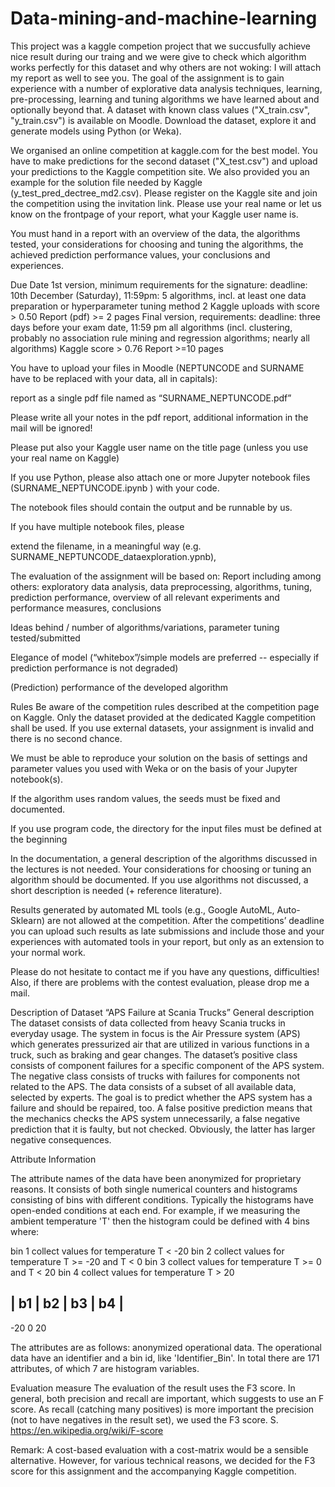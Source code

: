 # Data-mining-and-machine-learning
This project was a kaggle competion project that we succusfully achieve nice result during our traing and we were give to check which algorithm works perfectly for this dataset and why others are not woking: I will attach my report as well to see you. 
The goal of the assignment is to gain experience with a number of explorative data analysis techniques, learning, pre-processing, learning and tuning algorithms we have learned about and optionally beyond that. A dataset with known class values ("X_train.csv", "y_train.csv") is available on Moodle. Download the dataset, explore it and generate models using Python (or Weka).

We organised an online competition at kaggle.com for the best model. You have to make predictions for the second dataset ("X_test.csv") and upload your predictions to the Kaggle competition site. We also provided you an example for the solution file needed by Kaggle (y_test_pred_dectree_md2.csv).  Please register on the Kaggle site and join the competition using the invitation link. Please use your real name or let us know on the frontpage of your report, what your Kaggle user name is.

You must hand in a report  with an overview of the data, the algorithms tested, your considerations for choosing and tuning the algorithms, the achieved prediction performance values, your conclusions and experiences. 

Due Date
1st version, minimum requirements for the signature:
deadline: 10th December (Saturday), 11:59pm:
5 algorithms, incl. at least one data preparation or hyperparameter tuning method
2 Kaggle uploads with score > 0.50
Report (pdf) >= 2 pages
Final version, requirements:
deadline:  three days before your exam date, 11:59 pm
all algorithms (incl. clustering, probably no association rule mining and regression algorithms; nearly all algorithms)
Kaggle score > 0.76
Report >=10 pages


You have to upload your files in Moodle (NEPTUNCODE and SURNAME have to be replaced with your data, all in capitals):

report as a single pdf file named as “SURNAME_NEPTUNCODE.pdf”

Please write all your notes in the pdf report, additional information in the mail will be ignored! 

Please put also your Kaggle user name on the title page (unless you use your real name on Kaggle)

If you use Python, please also attach one or more Jupyter notebook files (SURNAME_NEPTUNCODE.ipynb ) with your code.

The notebook files should contain the output and be runnable by us.

If you have multiple notebook files, please

extend the filename, in a meaningful way (e.g. SURNAME_NEPTUNCODE_dataexploration.ypnb),

The evaluation of the assignment will be based on:
Report including among others: exploratory data analysis, data preprocessing, algorithms, tuning, prediction performance, overview of all relevant experiments and performance measures, conclusions

Ideas behind / number of algorithms/variations, parameter tuning tested/submitted

Elegance of model (“whitebox”/simple models are preferred -- especially if prediction performance is not degraded)

(Prediction) performance of the developed algorithm

Rules
Be aware of the competition rules described at the competition page on Kaggle.
Only the dataset provided at the dedicated Kaggle competition shall be used. If you use external datasets, your assignment is invalid and there is no second chance.

We must be able to reproduce your solution on the basis of settings and parameter values you used with Weka or on the basis of your Jupyter notebook(s).

If the algorithm uses random values, the seeds must be fixed and documented.

If you use program code, the directory for the input files must be defined at the beginning

In the documentation, a general description of the algorithms discussed in the lectures is not needed. Your considerations for choosing or tuning an algorithm should be documented. If you use algorithms not discussed, a short description is needed (+ reference literature).

Results generated by automated ML tools (e.g., Google AutoML, Auto-Sklearn) are not allowed at the competition. After the competitions’ deadline you can upload such results as late submissions and include those and your experiences with automated tools in your report, but only as an extension to your normal work. 

Please do not hesitate to contact me if you have any questions, difficulties! Also, if there are problems with the contest evaluation, please drop me a mail.

Description of Dataset “APS Failure at Scania Trucks”
General description
The dataset consists of data collected from heavy Scania trucks in everyday usage. The system in focus is the Air Pressure system (APS) which generates pressurized air that are utilized in various functions in a truck, such as braking and gear changes. The dataset’s positive class consists of component failures for a specific component of the APS system. The negative class consists of trucks with failures for components not related to the APS. The data consists of a subset of all available data, selected by experts. The goal is to predict whether the APS system has a failure and should be repaired, too.  A false positive prediction means that the mechanics checks the APS system unnecessarily, a false negative prediction that it is faulty, but not checked. Obviously, the latter has larger negative consequences.

Attribute Information

The attribute names of the data have been anonymized for proprietary reasons. It consists of both single numerical counters and histograms consisting of bins with different conditions. Typically the histograms have open-ended conditions at each end. For example, if we measuring the ambient temperature 'T' then the histogram could be defined with 4 bins where:

bin 1 collect values for temperature T < -20
bin 2 collect values for temperature T >= -20 and T < 0
bin 3 collect values for temperature T >= 0 and T < 20
bin 4 collect values for temperature T > 20

| b1 | b2 | b3 | b4 |
-----------------------------
-20 0 20

The attributes are as follows:  anonymized operational data. The operational data have an identifier and a bin id, like 'Identifier_Bin'.  In total there are 171 attributes, of which 7 are histogram variables.

Evaluation measure
The evaluation of the result uses the F3 score. In general, both precision and recall are important, which suggests to use an F score. As recall (catching many positives) is more important the precision (not to have negatives in the result set), we used the F3 score.  S. https://en.wikipedia.org/wiki/F-score

Remark: A cost-based evaluation with a cost-matrix would be a sensible alternative. However, for various technical reasons, we decided for the F3 score for this assignment and the accompanying Kaggle competition.
